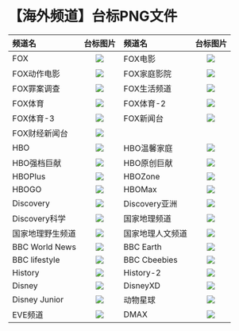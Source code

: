 # 【海外频道】台标PNG文件
|频道名|台标图片|频道名|台标图片|
|:---|:---:|:---|:---:|
|FOX|<img src="https://raw.githubusercontent.com/wanglindl/TVlogo/main/img/FOX.png">|FOX电影|<img src="https://raw.githubusercontent.com/wanglindl/TVlogo/main/img/FOX1.png">|
|FOX动作电影|<img src="https://raw.githubusercontent.com/wanglindl/TVlogo/main/img/FOX2.png">|FOX家庭影院|<img src="https://raw.githubusercontent.com/wanglindl/TVlogo/main/img/FOX3.png">|
|FOX罪案调查|<img src="https://raw.githubusercontent.com/wanglindl/TVlogo/main/img/FOX4.png">|FOX生活频道|<img src="https://raw.githubusercontent.com/wanglindl/TVlogo/main/img/FOX5.png">|
|FOX体育|<img src="https://raw.githubusercontent.com/wanglindl/TVlogo/main/img/FOX6.png">|FOX体育-2|<img src="https://raw.githubusercontent.com/wanglindl/TVlogo/main/img/FOX7.png">|
|FOX体育-3|<img src="https://raw.githubusercontent.com/wanglindl/TVlogo/main/img/FOX8.png">|FOX新闻台|<img src="https://raw.githubusercontent.com/wanglindl/TVlogo/main/img/FOX9.png">|
|FOX财经新闻台|<img src="https://raw.githubusercontent.com/wanglindl/TVlogo/main/img/FOX10.png">|
|HBO|<img src="https://raw.githubusercontent.com/wanglindl/TVlogo/main/img/HBO.png">|HBO温馨家庭|<img src="https://raw.githubusercontent.com/wanglindl/TVlogo/main/img/HBO1.png">|
|HBO强档巨献|<img src="https://raw.githubusercontent.com/wanglindl/TVlogo/main/img/HBO2.png">|HBO原创巨献|<img src="https://raw.githubusercontent.com/wanglindl/TVlogo/main/img/HBO3.png">|
|HBOPlus|<img src="https://raw.githubusercontent.com/wanglindl/TVlogo/main/img/HBO4.png">|HBOZone|<img src="https://raw.githubusercontent.com/wanglindl/TVlogo/main/img/HBO5.png">|
|HBOGO|<img src="https://raw.githubusercontent.com/wanglindl/TVlogo/main/img/HBO6.png">|HBOMax|<img src="https://raw.githubusercontent.com/wanglindl/TVlogo/main/img/HBO7.png">|
|Discovery|<img src="https://raw.githubusercontent.com/wanglindl/TVlogo/main/img/Discovery.png">|Discovery亚洲|<img src="https://raw.githubusercontent.com/wanglindl/TVlogo/main/img/Discovery1.png">|
|Discovery科学|<img src="https://raw.githubusercontent.com/wanglindl/TVlogo/main/img/Discovery2.png">|国家地理频道|<img src="https://raw.githubusercontent.com/wanglindl/TVlogo/main/img/NATGEO.png">|
|国家地理野生频道|<img src="https://raw.githubusercontent.com/wanglindl/TVlogo/main/img/NATGEO1.png">|国家地理人文频道|<img src="https://raw.githubusercontent.com/wanglindl/TVlogo/main/img/NATGEO2.png">|
|BBC World News|<img src="https://raw.githubusercontent.com/wanglindl/TVlogo/main/img/BBC1.png">|BBC Earth|<img src="https://raw.githubusercontent.com/wanglindl/TVlogo/main/img/BBC2.png">|
|BBC lifestyle|<img src="https://raw.githubusercontent.com/wanglindl/TVlogo/main/img/BBC3.png">|BBC Cbeebies|<img src="https://raw.githubusercontent.com/wanglindl/TVlogo/main/img/BBC4.png">|
|History|<img src="https://raw.githubusercontent.com/wanglindl/TVlogo/main/img/History1.png">|History-2|<img src="https://raw.githubusercontent.com/wanglindl/TVlogo/main/img/History2.png">|
|Disney|<img src="https://raw.githubusercontent.com/wanglindl/TVlogo/main/img/Disney.png">|DisneyXD|<img src="https://raw.githubusercontent.com/wanglindl/TVlogo/main/img/Disney1.png">|
|Disney Junior|<img src="https://raw.githubusercontent.com/wanglindl/TVlogo/main/img/Disney2.png">|动物星球|<img src="https://raw.githubusercontent.com/wanglindl/TVlogo/main/img/NATGEO2.png">|
|EVE频道|<img src="https://raw.githubusercontent.com/wanglindl/TVlogo/main/img/eve.png">|DMAX|<img src="https://raw.githubusercontent.com/wanglindl/TVlogo/main/img/DMAX.png">|
